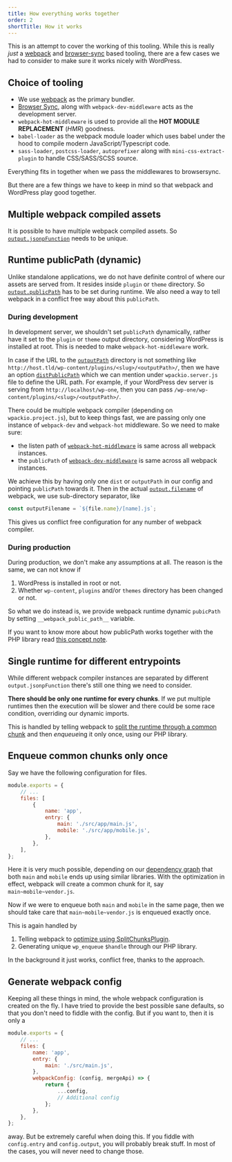 ```yaml
---
title: How everything works together
order: 2
shortTitle: How it works
---
```


This is an attempt to cover the working of this tooling. While this is really
_just_ a [webpack](https://webpack.js.org/) and [browser-sync](https://browsersync.io/) based tooling, there are a few cases
we had to consider to make sure it works nicely with WordPress.

## Choice of tooling

-   We use [webpack](https://webpack.js.org/) as the primary bundler.
-   [Browser Sync](https://browsersync.io/), along with `webpack-dev-middleware`
    acts as the development server.
-   `webpack-hot-middleware` is used to provide all the **HOT MODULE REPLACEMENT**
    (_HMR_) goodness.
-   `babel-loader` as the webpack module loader which uses babel under the hood
    to compile modern JavaScript/Typescript code.
-   `sass-loader`, `postcss-loader`, `autoprefixer` along with `mini-css-extract-plugin`
    to handle CSS/SASS/SCSS source.

Everything fits in together when we pass the middlewares to browsersync.

But there are a few things we have to keep in mind so that webpack and WordPress
play good together.

## Multiple webpack compiled assets

It is possible to have multiple webpack compiled assets. So [`output.jsonpFunction`](https://webpack.js.org/configuration/output/#output-jsonpfunction)
needs to be unique.

## Runtime publicPath (dynamic)

Unlike standalone applications, we do not have definite control of where our
assets are served from. It resides inside `plugin` or `theme` directory. So
[`output.publicPath`](https://webpack.js.org/configuration/output/#output-publicpath)
has to be set during runtime. We also need a way to tell webpack in a conflict
free way about this `publicPath`.

### During development

In development server, we shouldn't set `publicPath` dynamically, rather have
it set to the `plugin` or `theme` output directory, considering WordPress is
installed at root. This is needed to make `webpack-hot-middleware` work.

In case if the URL to the [`outputPath`](/apis/project-configuration/#outputpath-string) directory is not something like
`http://host.tld/wp-content/plugins/<slug>/<outputPath>/`, then we
have an option [`distPublicPath`](/apis/server-configuration/#distpublicpath-string)
which we can mention under `wpackio.server.js` file to define the URL path.
For example, if your WordPress dev server is serving from `http://localhost/wp-one`, then you can pass
`/wp-one/wp-content/plugins/<slug>/<outputPath>/`.

There could be multiple webpack compiler (depending on `wpackio.project.js`),
but to keep things fast, we are passing only one instance of `webpack-dev` and
`webpack-hot` middleware. So we need to make sure:

-   the listen path of [`webpack-hot-middleware`](https://github.com/webpack-contrib/webpack-hot-middleware#client) is same across all webpack instances.
-   the `publicPath` of [`webpack-dev-middleware`](https://github.com/webpack/webpack-dev-middleware#publicpath) is same across all webpack instances.

We achieve this by having only one `dist` or `outputPath` in our config and
pointing `publicPath` towards it. Then in the actual [`output.filename`](https://webpack.js.org/configuration/output/#output-filename)
of webpack, we use sub-directory separator, like

```js
const outputFilename = `${file.name}/[name].js`;
```

This gives us conflict free configuration for any number of webpack compiler.

### During production

During production, we don't make any assumptions at all. The reason is the same,
we can not know if

1. WordPress is installed in root or not.
2. Whether `wp-content`, `plugins` and/or `themes` directory has been changed or not.

So what we do instead is, we provide webpack runtime dynamic `pubicPath` by setting
`__webpack_public_path__` variable.

If you want to know more about how publicPath works together with the PHP library
read [this concept note](/concepts/how-publicpath-works/).

## Single runtime for different entrypoints

While different webpack compiler instances are separated by different `output.jsonpFunction`
there's still one thing we need to consider.

**There should be only one runtime for every chunks**. If we put multiple runtimes
then the execution will be slower and there could be some race condition, overriding
our dynamic imports.

This is handled by telling webpack to [split the runtime through a common chunk](https://webpack.js.org/configuration/optimization/#optimization-runtimechunk)
and then *enqueue*ing it only once, using our PHP library.

## Enqueue common chunks only once

Say we have the following configuration for files.

```js
module.exports = {
	// ...
	files: [
		{
			name: 'app',
			entry: {
				main: './src/app/main.js',
				mobile: './src/app/mobile.js',
			},
		},
	],
};
```

Here it is very much possible, depending on our [dependency graph](https://webpack.js.org/concepts/dependency-graph/)
that both `main` and `mobile` ends up using similar libraries. With the optimization
in effect, webpack will create a common chunk for it, say `main~mobile~vendor.js`.

Now if we were to enqueue both `main` and `mobile` in the same page, then we should
take care that `main~mobile~vendor.js` is enqueued exactly once.

This is again handled by

1. Telling webpack to [optimize using SplitChunksPlugin](https://webpack.js.org/plugins/split-chunks-plugin/).
2. Generating unique `wp_enqueue` `$handle` through our PHP library.

In the background it just works, conflict free, thanks to the approach.

## Generate webpack config

Keeping all these things in mind, the whole webpack configuration is created on the fly. I have tried to provide the best possible sane defaults, so that you
don't need to fiddle with the config. But if you want to, then it is only a

```js
module.exports = {
	// ...
	files: {
		name: 'app',
		entry: {
			main: './src/main.js',
		},
		webpackConfig: (config, mergeApi) => {
			return {
				...config,
				// Additional config
			};
		},
	},
};
```

away. But be extremely careful when doing this. If you fiddle with `config.entry`
and `config.output`, you will probably break stuff. In most of the cases, you will
never need to change those.
